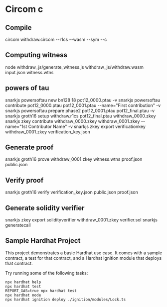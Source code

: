 # Circom c

## Compile
circom withdraw.circom --r1cs --wasm --sym --c

## Computing witness
node withdraw_js/generate_witness.js withdraw_js/withdraw.wasm input.json witness.wtns

## powers of tau
snarkjs powersoftau new bn128 18 pot12_0000.ptau -v
snarkjs powersoftau contribute pot12_0000.ptau pot12_0001.ptau --name="First contribution" -v
snarkjs powersoftau prepare phase2 pot12_0001.ptau pot12_final.ptau -v
snarkjs groth16 setup withdraw.r1cs pot12_final.ptau withdraw_0000.zkey
snarkjs zkey contribute withdraw_0000.zkey withdraw_0001.zkey --name="1st Contributor Name" -v
snarkjs zkey export verificationkey withdraw_0001.zkey verification_key.json

## Generate proof
snarkjs groth16 prove withdraw_0001.zkey witness.wtns proof.json public.json

## Verify proof
snarkjs groth16 verify verification_key.json public.json proof.json

## Generate solidity verifier
snarkjs zkey export solidityverifier withdraw_0001.zkey verifier.sol
snarkjs generatecall

## Sample Hardhat Project

This project demonstrates a basic Hardhat use case. It comes with a sample contract, a test for that contract, and a Hardhat Ignition module that deploys that contract.

Try running some of the following tasks:

```shell
npx hardhat help
npx hardhat test
REPORT_GAS=true npx hardhat test
npx hardhat node
npx hardhat ignition deploy ./ignition/modules/Lock.ts
```
